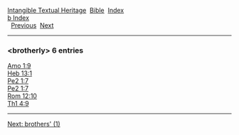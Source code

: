 [Intangible Textual Heritage](../../index)  [Bible](../index) 
[Index](index)   
[b Index](_b_)  
  [Previous](c01725)  [Next](c01727) 

------------------------------------------------------------------------

### &lt;brotherly&gt; 6 entries

[Amo 1:9](../kjv/amo001.htm#009)  
[Heb 13:1](../kjv/heb013.htm#001)  
[Pe2 1:7](../kjv/pe2001.htm#007)  
[Pe2 1:7](../kjv/pe2001.htm#007)  
[Rom 12:10](../kjv/rom012.htm#010)  
[Th1 4:9](../kjv/th1004.htm#009)  

------------------------------------------------------------------------

[Next: brothers' (1)](c01727)
